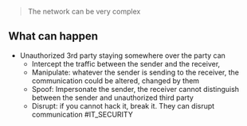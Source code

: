 > The network can be very complex

## What can happen
* Unauthorized 3rd party staying somewhere over the party can
	* Intercept the traffic between the sender and the receiver, 
	* Manipulate: whatever the sender is sending to the receiver, the communication could be altered, changed by them
	* Spoof: Impersonate the sender, the receiver cannot distinguish between the sender and unauthorized third party
	* Disrupt: if you cannot hack it, break it. They can disrupt communication
#IT_SECURITY 